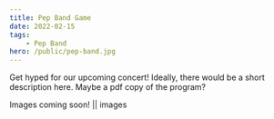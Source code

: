 ```yaml
---
title: Pep Band Game
date: 2022-02-15
tags:
    - Pep Band
hero: /public/pep-band.jpg
---
```


Get hyped for our upcoming concert! Ideally, there would be a short description here. Maybe a pdf copy of the program?

<!-- TODO: Generate with template -->
<!--script>has the concert passed or is upcoming?</script-->
Images coming soon! || images